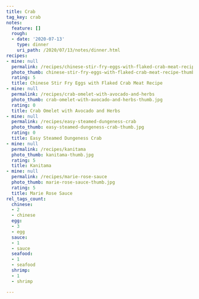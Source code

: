 ```yaml
---
title: Crab
tag_key: crab
notes:
  feature: []
  rough:
  - date: '2020-07-13'
    type: dinner
    uri_path: /2020/07/13/notes/dinner.html
recipes:
- mine: null
  permalink: /recipes/chinese-stir-fry-eggs-with-flaked-crab-meat-recipe
  photo_thumb: chinese-stir-fry-eggs-with-flaked-crab-meat-recipe-thumb.jpg
  rating: 5
  title: Chinese Stir Fry Eggs with Flaked Crab Meat Recipe
- mine: null
  permalink: /recipes/crab-omelet-with-avocado-and-herbs
  photo_thumb: crab-omelet-with-avocado-and-herbs-thumb.jpg
  rating: 0
  title: Crab Omelet with Avocado and Herbs
- mine: null
  permalink: /recipes/easy-steamed-dungeness-crab
  photo_thumb: easy-steamed-dungeness-crab-thumb.jpg
  rating: 0
  title: Easy Steamed Dungeness Crab
- mine: null
  permalink: /recipes/kanitama
  photo_thumb: kanitama-thumb.jpg
  rating: 5
  title: Kanitama
- mine: null
  permalink: /recipes/marie-rose-sauce
  photo_thumb: marie-rose-sauce-thumb.jpg
  rating: 5
  title: Marie Rose Sauce
rel_tags_count:
  chinese:
  - 2
  - chinese
  egg:
  - 3
  - egg
  sauce:
  - 1
  - sauce
  seafood:
  - 1
  - seafood
  shrimp:
  - 1
  - shrimp

---
```

